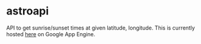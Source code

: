 astroapi
========

API to get sunrise/sunset times at given latitude, longitude.
This is currently hosted [here](http://astroapi.appspot.com) on Google App Engine.
